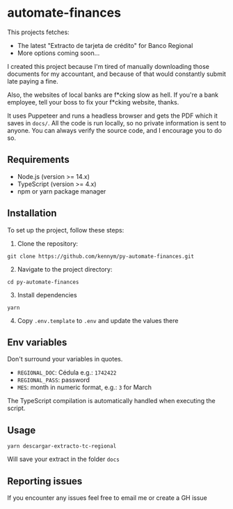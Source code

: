# automate-finances

This projects fetches:
 - The latest "Extracto de tarjeta de crédito" for Banco Regional
 - More options coming soon...
 
I created this project because I'm tired of manually downloading those documents for my accountant, and because of that would constantly submit late paying a fine.

Also, the websites of local banks are f\*cking slow as hell. If you're a bank employee, tell your boss to fix your f\*cking website, thanks.

It uses Puppeteer and runs a headless browser and gets the PDF which it saves in `docs/`. All the code is run locally, so no private information is sent to anyone. You can always verify the source code, and I encourage you to do so.

## Requirements

- Node.js (version >= 14.x)
- TypeScript (version >= 4.x)
- npm or yarn package manager

## Installation

To set up the project, follow these steps:

1. Clone the repository:

```
git clone https://github.com/kennym/py-automate-finances.git
```

2. Navigate to the project directory:

```
cd py-automate-finances
```

3. Install dependencies

```
yarn
```

4. Copy `.env.template` to `.env` and update the values there

## Env variables

Don't surround your variables in quotes.

- `REGIONAL_DOC`: Cédula e.g.: `1742422`
- `REGIONAL_PASS`: password
- `MES`: month in numeric format, e.g.: `3` for March

The TypeScript compilation is automatically handled when executing the script.

## Usage

```
yarn descargar-extracto-tc-regional
```

Will save your extract in the folder `docs`

## Reporting issues

If you encounter any issues feel free to email me or create a GH issue